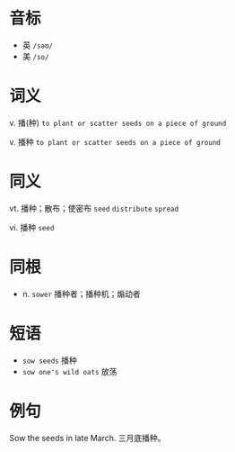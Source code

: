 # 音标

- 英 `/səʊ/`
- 美 `/so/`

# 词义

v. 播(种)
`to plant or scatter seeds on a piece of ground`

v. 播种
`to plant or scatter seeds on a piece of ground`

# 同义

vt. 播种；散布；使密布
`seed` `distribute` `spread`

vi. 播种
`seed`

# 同根

- n. `sower` 播种者；播种机；煽动者

# 短语

- `sow seeds` 播种
- `sow one's wild oats` 放荡

# 例句

Sow the seeds in late March.
三月底播种。


